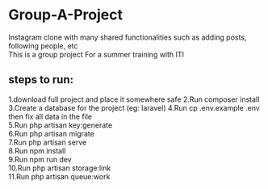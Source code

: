 # Group-A-Project
Instagram clone with many shared functionalities such as adding posts, following people, etc  
This is a group project For a summer training with ITI 

## steps to run: 
1.download full project and place it somewhere safe 
2.Run composer install  
3.Create a database for the project (eg: laravel)
4.Run cp .env.example .env then fix all data in the file  
5.Run php artisan key:generate  
6.Run php artisan migrate  
7.Run php artisan serve  
8.Run npm install  
9.Run npm run dev  
10.Run php artisan storage:link  
11.Run php artisan queue:work
